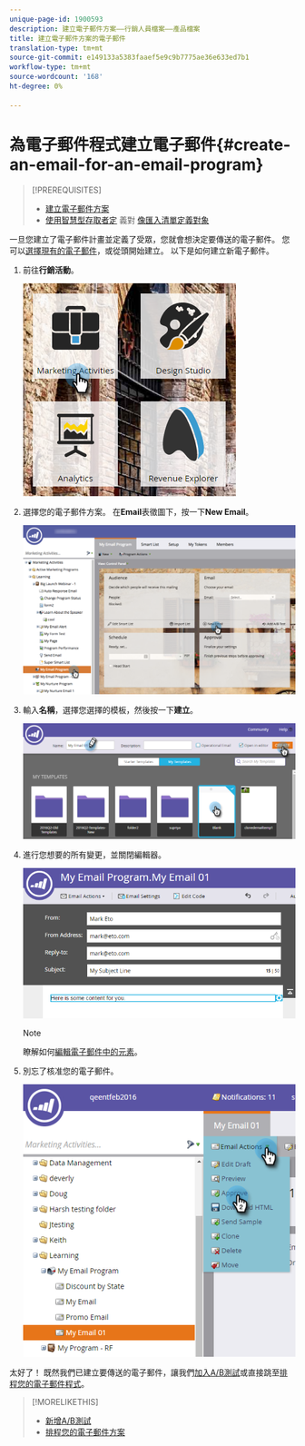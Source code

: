 ```yaml
---
unique-page-id: 1900593
description: 建立電子郵件方案——行銷人員檔案——產品檔案
title: 建立電子郵件方案的電子郵件
translation-type: tm+mt
source-git-commit: e149133a5383faaef5e9c9b7775ae36e633ed7b1
workflow-type: tm+mt
source-wordcount: '168'
ht-degree: 0%

---
```



# 為電子郵件程式建立電子郵件{#create-an-email-for-an-email-program}

>[!PREREQUISITES]
>
>* [建立電子郵件方案](/help/marketo/product-docs/email-marketing/email-programs/creating-an-email-program/create-an-email-program.md)
>* [使用智慧型存取者定](/help/marketo/product-docs/email-marketing/email-programs/managing-people-in-email-programs/define-an-audience-with-a-smart-list.md) 義對 [像匯入清單定義對象](/help/marketo/product-docs/email-marketing/email-programs/managing-people-in-email-programs/define-an-audience-by-importing-a-list.md)

>



一旦您建立了電子郵件計畫並定義了受眾，您就會想決定要傳送的電子郵件。 您可以[選擇現有的電子郵件](choose-an-existing-email.md)，或從頭開始建立。 以下是如何建立新電子郵件。

1. 前往&#x200B;**行銷活動**。

   ![](assets/one.png)

1. 選擇您的電子郵件方案。 在&#x200B;**Email**&#x200B;表徵圖下，按一下&#x200B;**New Email**。

   ![](assets/newemaildashboard.png)

1. 輸入&#x200B;**名稱**，選擇您選擇的模板，然後按一下&#x200B;**建立**。

   ![](assets/three.png)

1. 進行您想要的所有變更，並關閉編輯器。

   ![](assets/four.png)

   >[!NOTE]
   >
   >瞭解如何[編輯電子郵件中的元素](/help/marketo/product-docs/email-marketing/general/email-editor-2/edit-elements-in-an-email.md)。

1. 別忘了核准您的電子郵件。

   ![](assets/five.png)

太好了！ 既然我們已建立要傳送的電子郵件，讓我們[加入A/B測試](email-test-a-b-test/add-an-a-b-test.md)或直接跳至[排程您的電子郵件程式](schedule-your-email-program.md)。

>[!MORELIKETHIS]
>
>* [新增A/B測試](email-test-a-b-test/add-an-a-b-test.md)
>* [排程您的電子郵件方案](schedule-your-email-program.md)

